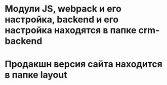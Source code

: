# Модули JS, webpack и его настройка, backend и его настройка находятся в папке crm-backend
# Продакшн версия сайта находится в папке layout 